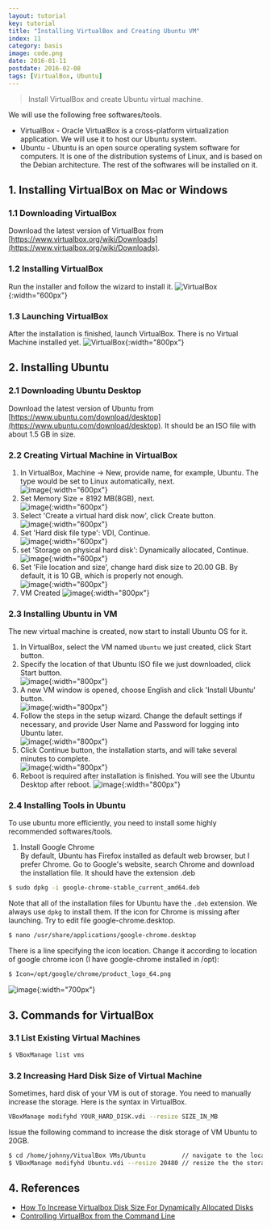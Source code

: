 ```yaml
---
layout: tutorial
key: tutorial
title: "Installing VirtualBox and Creating Ubuntu VM"
index: 11
category: basis
image: code.png
date: 2016-01-11
postdate: 2016-02-08
tags: [VirtualBox, Ubuntu]
---
```


> Install VirtualBox and create Ubuntu virtual machine.

We will use the following free softwares/tools.
* VirtualBox - Oracle VirtualBox is a cross-platform virtualization application. We will use it to host our Ubuntu system.
* Ubuntu - Ubuntu is an open source operating system software for computers. It is one of the distribution systems of Linux, and is based on the Debian architecture. The rest of the softwares will be installed on it.

## 1. Installing VirtualBox on Mac or Windows
### 1.1 Downloading VirtualBox
Download the latest version of VirtualBox from [https://www.virtualbox.org/wiki/Downloads](https://www.virtualbox.org/wiki/Downloads).
### 1.2 Installing VirtualBox
Run the installer and follow the wizard to install it.
![VirtualBox](/public/tutorials/11/installvirtualbox.png){:width="600px"}  
### 1.3 Launching VirtualBox
After the installation is finished, launch VirtualBox. There is no Virtual Machine installed yet.
![VirtualBox](/public/tutorials/11/VirtualBox.png){:width="800px"}  
## 2. Installing Ubuntu
### 2.1 Downloading Ubuntu Desktop
Download the latest version of Ubuntu from [https://www.ubuntu.com/download/desktop](https://www.ubuntu.com/download/desktop). It should be an ISO file with about 1.5 GB in size.
### 2.2 Creating Virtual Machine in VirtualBox
1) In VirtualBox, Machine -> New, provide name, for example, Ubuntu. The type would be set to Linux automatically, next.  
![image](/public/tutorials/11/create_vm_os.png){:width="600px"}  
2) Set Memory Size = 8192 MB(8GB), next.  
![image](/public/tutorials/11/create_vm_memory.png){:width="600px"}  
3) Select 'Create a virtual hard disk now', click Create button.  
![image](/public/tutorials/11/create_vm_harddisk.png){:width="600px"}  
4) Set 'Hard disk file type': VDI, Continue.  
![image](/public/tutorials/11/create_vm_vdi.png){:width="600px"}  
5) set 'Storage on physical hard disk': Dynamically allocated, Continue.  
![image](/public/tutorials/11/create_vm_dynamically.png){:width="600px"}  
6) Set 'File location and size', change hard disk size to 20.00 GB. By default, it is 10 GB, which is properly not enough.  
![image](/public/tutorials/11/create_vm_location.png){:width="600px"}  
7) VM Created
![image](/public/tutorials/11/ubuntuvm.png){:width="800px"}  
### 2.3 Installing Ubuntu in VM
The new virtual machine is created, now start to install Ubuntu OS for it.  
1) In VirtualBox, select the VM named `Ubuntu` we just created, click Start button.  
2) Specify the location of that Ubuntu ISO file we just downloaded, click Start button.  
![image](/public/tutorials/11/ubuntu_file.png){:width="800px"}  
3) A new VM window is opened, choose English and click 'Install Ubuntu' button.  
![image](/public/tutorials/11/ubuntu_install.png){:width="800px"}  
4) Follow the steps in the setup wizard. Change the default settings if necessary, and provide User Name and Password for logging into Ubuntu later.  
![image](/public/tutorials/11/ubuntu_userpwd.png){:width="800px"}  
5) Click Continue button, the installation starts, and will take several minutes to complete.  
![image](/public/tutorials/11/ubuntu_installing.png){:width="800px"}  
6) Reboot is required after installation is finished. You will see the Ubuntu Desktop after reboot.
![image](/public/tutorials/11/ubuntudesktop.png){:width="800px"}  
### 2.4 Installing Tools in Ubuntu
To use ubuntu more efficiently, you need to install some highly recommended softwares/tools.  
1) Install Google Chrome  
By default, Ubuntu has Firefox installed as default web browser, but I prefer Chrome.
Go to Google's website, search Chrome and download the installation file. It should have the extension .deb
```sh
$ sudo dpkg -i google-chrome-stable_current_amd64.deb
```
Note that all of the installation files for Ubuntu have the `.deb` extension. We always use `dpkg` to install them.
If the icon for Chrome is missing after launching. Try to edit file google-chrome.desktop.
```sh
$ nano /usr/share/applications/google-chrome.desktop
```
There is a line specifying the icon location. Change it according to location of google chrome icon (I have google-chrome installed in /opt):
```sh
$ Icon=/opt/google/chrome/product_logo_64.png
```
![image](/public/tutorials/11/chromeicon.png){:width="700px"}  

## 3. Commands for VirtualBox
### 3.1 List Existing Virtual Machines
```sh
$ VBoxManage list vms
```
### 3.2 Increasing Hard Disk Size of Virtual Machine
Sometimes, hard disk of your VM is out of storage. You need to manually increase the storage. Here is the syntax in VirtualBox.
```sh
VBoxManage modifyhd YOUR_HARD_DISK.vdi --resize SIZE_IN_MB
```
Issue the following command to increase the disk storage of VM Ubuntu to 20GB.
```sh
$ cd /home/johnny/VitualBox VMs/Ubuntu          // navigate to the location of VM
$ VBoxManage modifyhd Ubuntu.vdi --resize 20480 // resize the the storage of Ubuntu.vdi to 20GB.
```

## 4. References
* [How To Increase Virtualbox Disk Size For Dynamically Allocated Disks](https://www.linuxbabe.com/virtualbox/how-to-increase-virtualbox-disk-size-for-dynamically-allocated-disks)
* [Controlling VirtualBox from the Command Line](http://www.oracle.com/technetwork/articles/servers-storage-admin/manage-vbox-cli-2264359.html)
